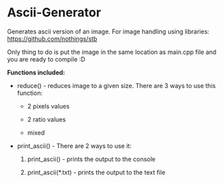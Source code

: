 # Ascii-Generator
Generates ascii version of an image.
For image handling using libraries: https://github.com/nothings/stb

Only thing to do is put the image in the same location as main.cpp file and you are ready to compile :D

**Functions included:**
- reduce() - reduces image to a given size. There are 3 ways to use this function:
	
	- 2 pixels values
	
	- 2 ratio values
	
	- mixed	

- print_ascii() - There are 2 ways to use it:

  	1. print_ascii() - prints the output to the console

  	2. print_ascii(\*.txt) - prints the output to the text file 
